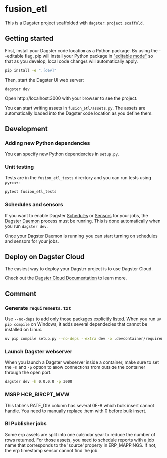 # fusion_etl

This is a [Dagster](https://dagster.io/) project scaffolded with [`dagster project scaffold`](https://docs.dagster.io/getting-started/create-new-project).

## Getting started

First, install your Dagster code location as a Python package. By using the --editable flag, pip will install your Python package in ["editable mode"](https://pip.pypa.io/en/latest/topics/local-project-installs/#editable-installs) so that as you develop, local code changes will automatically apply.

```bash
pip install -e ".[dev]"
```

Then, start the Dagster UI web server:

```bash
dagster dev
```

Open http://localhost:3000 with your browser to see the project.

You can start writing assets in `fusion_etl/assets.py`. The assets are automatically loaded into the Dagster code location as you define them.

## Development

### Adding new Python dependencies

You can specify new Python dependencies in `setup.py`.

### Unit testing

Tests are in the `fusion_etl_tests` directory and you can run tests using `pytest`:

```bash
pytest fusion_etl_tests
```

### Schedules and sensors

If you want to enable Dagster [Schedules](https://docs.dagster.io/concepts/partitions-schedules-sensors/schedules) or [Sensors](https://docs.dagster.io/concepts/partitions-schedules-sensors/sensors) for your jobs, the [Dagster Daemon](https://docs.dagster.io/deployment/dagster-daemon) process must be running. This is done automatically when you run `dagster dev`.

Once your Dagster Daemon is running, you can start turning on schedules and sensors for your jobs.

## Deploy on Dagster Cloud

The easiest way to deploy your Dagster project is to use Dagster Cloud.

Check out the [Dagster Cloud Documentation](https://docs.dagster.cloud) to learn more.

## Comment

### Generate `requirements.txt`

Use `--no-deps` to add only those packages explicitly listed. When you run `uv pip compile` on Windows, it adds several dependecies that cannot be installed on Linux.

```bash
uv pip compile setup.py --no-deps --extra dev -o .devcontainer/requirements.txt
```

### Launch Dagster webserver

When you launch a Dagster webserver inside a container, make sure to set the `-h` and `-p` option to allow connections from outside the container through the open port.

```bash
dagster dev -h 0.0.0.0 -p 3000
```

### MSRP HCR_BIRCPT_MVW

This table's RATE_DIV column has several 0E-8 which bulk insert cannot handle. You need to manually replace them with 0 before bulk insert.

### BI Publisher jobs

Some erp assets are split into one calendar year to reduce the number of rows returned. For those assets, you need to schedule reports with a job name that corresponds to the 'source' property in ERP_MAPPINGS. If not, the erp timestamp sensor cannot find the job.
